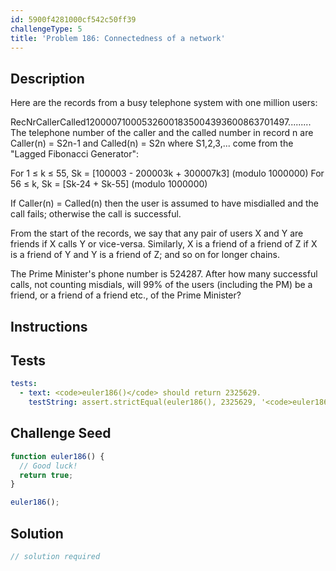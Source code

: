 ```yaml
---
id: 5900f4281000cf542c50ff39
challengeType: 5
title: 'Problem 186: Connectedness of a network'
---
```


## Description
<section id='description'>
Here are the records from a busy telephone system with one million users:

RecNrCallerCalled120000710005326001835004393600863701497.........
The telephone number of the caller and the called number in record n are Caller(n) = S2n-1 and Called(n) = S2n where S1,2,3,... come from the "Lagged Fibonacci Generator":

For 1 ≤ k ≤ 55, Sk = [100003 - 200003k + 300007k3] (modulo 1000000)
For 56 ≤ k, Sk = [Sk-24 + Sk-55] (modulo 1000000)

If Caller(n) = Called(n) then the user is assumed to have misdialled and the call fails; otherwise the call is successful.

From the start of the records, we say that any pair of users X and Y are friends if X calls Y or vice-versa. Similarly, X is a friend of a friend of Z if X is a friend of Y and Y is a friend of Z; and so on for longer chains.

The Prime Minister's phone number is 524287. After how many successful calls, not counting misdials, will 99% of the users (including the PM) be a friend, or a friend of a friend etc., of the Prime Minister?
</section>

## Instructions
<section id='instructions'>

</section>

## Tests
<section id='tests'>

```yml
tests:
  - text: <code>euler186()</code> should return 2325629.
    testString: assert.strictEqual(euler186(), 2325629, '<code>euler186()</code> should return 2325629.');

```

</section>

## Challenge Seed
<section id='challengeSeed'>

<div id='js-seed'>

```js
function euler186() {
  // Good luck!
  return true;
}

euler186();
```

</div>



</section>

## Solution
<section id='solution'>

```js
// solution required
```

</section>
